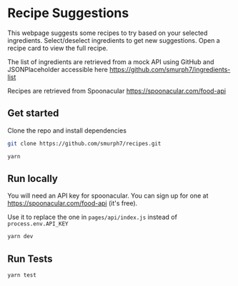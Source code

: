 # Recipe Suggestions
This webpage suggests some recipes to try based on your selected ingredients.
Select/deselect ingredients to get new suggestions.
Open a recipe card to view the full recipe.

The list of ingredients are retrieved from a mock API using GitHub and JSONPlaceholder accessible here https://github.com/smurph7/ingredients-list

Recipes are retrieved from Spoonacular https://spoonacular.com/food-api

## Get started
Clone the repo and install dependencies
```bash
git clone https://github.com/smurph7/recipes.git

yarn
```

## Run locally
You will need an API key for spoonacular. You can sign up for one at https://spoonacular.com/food-api (it's free). 

Use it to replace the one in `pages/api/index.js` instead of `process.env.API_KEY`
```bash
yarn dev
```

## Run Tests

```bash
yarn test
```
